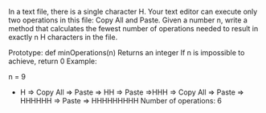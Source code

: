 In a text file, there is a single character H. Your text editor can execute only two operations in this file: Copy All and Paste. Given a number n, write a method that calculates the fewest number of operations needed to result in exactly n H characters in the file.

Prototype: def minOperations(n)
Returns an integer
If n is impossible to achieve, return 0
Example:

n = 9

* H => Copy All => Paste => HH => Paste =>HHH => Copy All => Paste => HHHHHH => Paste => HHHHHHHHH
Number of operations: 6